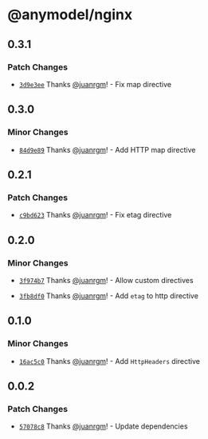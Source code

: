 # @anymodel/nginx

## 0.3.1

### Patch Changes

- [`3d9e3ee`](https://github.com/swordev/anymodel/commit/3d9e3ee2a3edeffd8adc03d23d80f945e22d8259) Thanks [@juanrgm](https://github.com/juanrgm)! - Fix map directive

## 0.3.0

### Minor Changes

- [`84d9e89`](https://github.com/swordev/anymodel/commit/84d9e8992d55b0410642f4be50c6783c66dcf599) Thanks [@juanrgm](https://github.com/juanrgm)! - Add HTTP map directive

## 0.2.1

### Patch Changes

- [`c9bd623`](https://github.com/swordev/anymodel/commit/c9bd6232fa91e91170dc4e3e7ff7223a5cfb34ff) Thanks [@juanrgm](https://github.com/juanrgm)! - Fix etag directive

## 0.2.0

### Minor Changes

- [`3f974b7`](https://github.com/swordev/anymodel/commit/3f974b7f4502d798e7d66d01bdc46e884736303d) Thanks [@juanrgm](https://github.com/juanrgm)! - Allow custom directives

- [`3fb8df0`](https://github.com/swordev/anymodel/commit/3fb8df070ce0ebd8e03926352610f6c603c3f9d2) Thanks [@juanrgm](https://github.com/juanrgm)! - Add `etag` to http directive

## 0.1.0

### Minor Changes

- [`16ac5c0`](https://github.com/swordev/anymodel/commit/16ac5c03faa28deaab38f227151e4c927b41644a) Thanks [@juanrgm](https://github.com/juanrgm)! - Add `HttpHeaders` directive

## 0.0.2

### Patch Changes

- [`57078c8`](https://github.com/swordev/anymodel/commit/57078c8c644fa545742f427badcd60d8c47e6b37) Thanks [@juanrgm](https://github.com/juanrgm)! - Update dependencies
